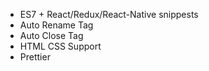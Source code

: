- ES7 + React/Redux/React-Native snippests
- Auto Rename Tag
- Auto Close Tag 
- HTML CSS Support
- Prettier